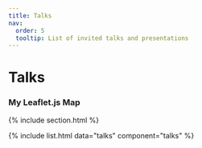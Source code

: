 ```yaml
---
title: Talks
nav:
  order: 5
  tooltip: List of invited talks and presentations
---
```



# Talks

<!--> 
<div id="map"></div>
<script src="https://unpkg.com/leaflet@1.9.3/dist/leaflet.js"></script>


<script>
  // Initialize the map
  var map = L.map('map').setView([51.505, -0.09], 13);

  // Add OpenStreetMap tile layer
  L.tileLayer('https://{s}.tile.openstreetmap.org/{z}/{x}/{y}.png', {
      attribution: '&copy; <a href="https://www.openstreetmap.org/copyright">OpenStreetMap</a> contributors'
  }).addTo(map);

  // Add a marker at a specific location
  var marker = L.marker([51.5, -0.09]).addTo(map);

  // Add a popup to the marker
  marker.bindPopup("<b>Hello world!</b><br>I am a popup.").openPopup();
</script>
</!--> 

<h3>My Leaflet.js Map</h3>
<div id="map"></div>

<script src="https://unpkg.com/leaflet@1.9.3/dist/leaflet.js"></script>

<script>
    // Initialize the map and set its view to a geographical center and zoom level
    var map = L.map('map').setView([51.505, -0.09], 13);

    // Add a tile layer to the map (this is from OpenStreetMap)
    L.tileLayer('https://{s}.tile.openstreetmap.org/{z}/{x}/{y}.png', {
        attribution: '&copy; <a href="https://www.openstreetmap.org/copyright">OpenStreetMap</a> contributors'
    }).addTo(map);
</script>


{% include section.html %}

{% include list.html data="talks" component="talks" %}
